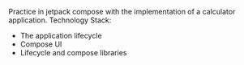 Practice in jetpack compose with the implementation of a calculator application.
Technology Stack:
- The application lifecycle
- Compose UI
- Lifecycle and compose libraries
